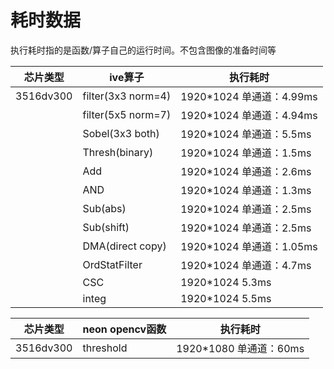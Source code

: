 # 耗时数据

执行耗时指的是函数/算子自己的运行时间。不包含图像的准备时间等

| 芯片类型 | ive算子|执行耗时|
|---|---|---|
|3516dv300|filter(3x3 norm=4)|1920*1024 单通道：4.99ms|
||filter(5x5 norm=7)|1920*1024 单通道：4.94ms|
||Sobel(3x3 both)|1920*1024 单通道：5.5ms|
||Thresh(binary)|1920*1024 单通道：1.5ms|
||Add|1920*1024 单通道：2.6ms|
||AND|1920*1024 单通道：1.3ms|
||Sub(abs)|1920*1024 单通道：2.5ms|
||Sub(shift)|1920*1024 单通道：2.5ms|
||DMA(direct copy)|1920*1024 单通道：1.05ms|
||OrdStatFilter|1920*1024 单通道：4.7ms|
||CSC|1920*1024 5.3ms|
||integ|1920*1024 5.5ms|

|芯片类型|neon opencv函数|执行耗时|
|--|--|--|
|3516dv300|threshold|1920*1080 单通道：60ms|
